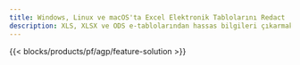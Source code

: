 ```yaml
---
title: Windows, Linux ve macOS'ta Excel Elektronik Tablolarını Redact
description: XLS, XLSX ve ODS e-tablolarından hassas bilgileri çıkarmak için Ücretsiz Uygulama ve API'ler
---
```

{{< blocks/products/pf/agp/feature-solution >}} 


